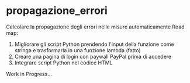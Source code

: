 # propagazione_errori
Calcolare la propagazione degli errori nelle misure automaticamente
Road map:
1) Migliorare gli script Python prendendo l'input della funzione come stringa e trasformarla in una funzione lambda (fatto)
2) Creare una pagina di login con paywall PayPal prima di accedere
3) Integrare script Python nel codice HTML

Work in Progress...
